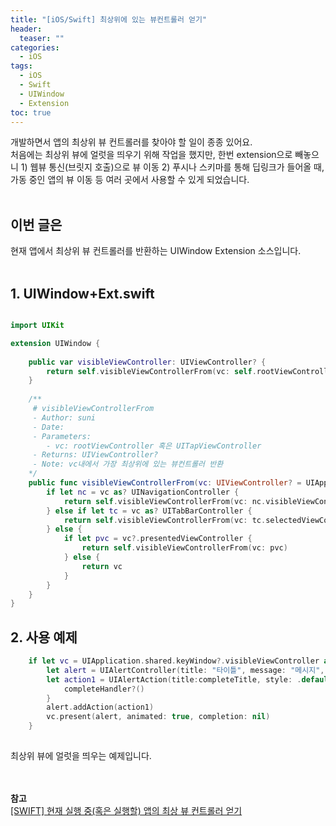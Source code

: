 ```yaml
---
title: "[iOS/Swift] 최상위에 있는 뷰컨트롤러 얻기"
header:
  teaser: ""
categories:
  - iOS
tags:
  - iOS
  - Swift
  - UIWindow
  - Extension
toc: true
---
```



개발하면서 앱의 최상위 뷰 컨트롤러를 찾아야 할 일이 종종 있어요.<br>
처음에는 최상위 뷰에 얼럿을 띄우기 위해 작업을 했지만, 한번 extension으로 빼놓으니 1) 웹뷰 통신(브릿지 호출)으로 뷰 이동 2) 푸시나 스키마를 통해 딥링크가 들어올 때, 가동 중인 앱의 뷰 이동 등 여러 곳에서 사용할 수 있게 되었습니다. <br><br>


## 이번 글은 
현재 앱에서 최상위 뷰 컨트롤러를 반환하는 UIWindow Extension 소스입니다.
<br><br>


## 1. UIWindow+Ext.swift

```swift

import UIKit

extension UIWindow {
    
    public var visibleViewController: UIViewController? {
        return self.visibleViewControllerFrom(vc: self.rootViewController)
    }
    
    /**
     # visibleViewControllerFrom
     - Author: suni
     - Date: 
     - Parameters:
        - vc: rootViewController 혹은 UITapViewController
     - Returns: UIViewController?
     - Note: vc내에서 가장 최상위에 있는 뷰컨트롤러 반환
    */
    public func visibleViewControllerFrom(vc: UIViewController? = UIApplication.shared.keyWindow?.rootViewController) -> UIViewController? {
        if let nc = vc as? UINavigationController {
            return self.visibleViewControllerFrom(vc: nc.visibleViewController)
        } else if let tc = vc as? UITabBarController {
            return self.visibleViewControllerFrom(vc: tc.selectedViewController)
        } else {
            if let pvc = vc?.presentedViewController {
                return self.visibleViewControllerFrom(vc: pvc)
            } else {
                return vc
            }
        }
    }
}

```


## 2. 사용 예제

```swift
    if let vc = UIApplication.shared.keyWindow?.visibleViewController as? UIViewController {
        let alert = UIAlertController(title: "타이틀", message: "메시지", preferredStyle:UIAlertController.Style.alert)
        let action1 = UIAlertAction(title:completeTitle, style: .default) { action in
            completeHandler?()
        }
        alert.addAction(action1)
        vc.present(alert, animated: true, completion: nil)
    }
    
```
최상위 뷰에 얼럿을 띄우는 예제입니다.

<br><br>
**참고**<br>
[[SWIFT] 현재 실행 중(혹은 실행할) 앱의 최상 뷰 컨트롤러 얻기](https://g-y-e-o-m.tistory.com/93)
